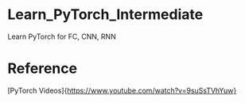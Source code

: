 # Learn_PyTorch_Intermediate
Learn PyTorch for FC, CNN, RNN

# Reference
[PyTorch Videos]{https://www.youtube.com/watch?v=9suSsTVhYuw}
